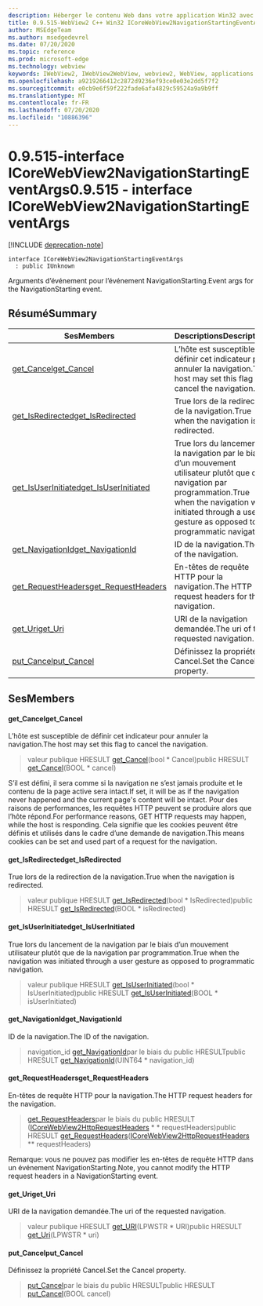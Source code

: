 ```yaml
---
description: Héberger le contenu Web dans votre application Win32 avec le contrôle Microsoft Edge WebView2
title: 0.9.515-WebView2 C++ Win32 ICoreWebView2NavigationStartingEventArgs
author: MSEdgeTeam
ms.author: msedgedevrel
ms.date: 07/20/2020
ms.topic: reference
ms.prod: microsoft-edge
ms.technology: webview
keywords: IWebView2, IWebView2WebView, webview2, WebView, applications Win32, Win32, Edge, ICoreWebView2, ICoreWebView2Controller, contrôle de navigateur, html Edge
ms.openlocfilehash: a9219266412c2872d9236ef93ce0e03e2dd5f7f2
ms.sourcegitcommit: e0cb9e6f59f222fade6afa4829c59524a9a9b9ff
ms.translationtype: MT
ms.contentlocale: fr-FR
ms.lasthandoff: 07/20/2020
ms.locfileid: "10886396"
---
```

# <span data-ttu-id="7f3c2-104">0.9.515-interface ICoreWebView2NavigationStartingEventArgs</span><span class="sxs-lookup"><span data-stu-id="7f3c2-104">0.9.515 - interface ICoreWebView2NavigationStartingEventArgs</span></span> 

[!INCLUDE [deprecation-note](../../includes/deprecation-note.md)]

```
interface ICoreWebView2NavigationStartingEventArgs
  : public IUnknown
```

<span data-ttu-id="7f3c2-105">Arguments d’événement pour l’événement NavigationStarting.</span><span class="sxs-lookup"><span data-stu-id="7f3c2-105">Event args for the NavigationStarting event.</span></span>

## <span data-ttu-id="7f3c2-106">Résumé</span><span class="sxs-lookup"><span data-stu-id="7f3c2-106">Summary</span></span>

 <span data-ttu-id="7f3c2-107">Ses</span><span class="sxs-lookup"><span data-stu-id="7f3c2-107">Members</span></span>                        | <span data-ttu-id="7f3c2-108">Descriptions</span><span class="sxs-lookup"><span data-stu-id="7f3c2-108">Descriptions</span></span>
--------------------------------|---------------------------------------------
[<span data-ttu-id="7f3c2-109">get_Cancel</span><span class="sxs-lookup"><span data-stu-id="7f3c2-109">get_Cancel</span></span>](#get_cancel) | <span data-ttu-id="7f3c2-110">L’hôte est susceptible de définir cet indicateur pour annuler la navigation.</span><span class="sxs-lookup"><span data-stu-id="7f3c2-110">The host may set this flag to cancel the navigation.</span></span>
[<span data-ttu-id="7f3c2-111">get_IsRedirected</span><span class="sxs-lookup"><span data-stu-id="7f3c2-111">get_IsRedirected</span></span>](#get_isredirected) | <span data-ttu-id="7f3c2-112">True lors de la redirection de la navigation.</span><span class="sxs-lookup"><span data-stu-id="7f3c2-112">True when the navigation is redirected.</span></span>
[<span data-ttu-id="7f3c2-113">get_IsUserInitiated</span><span class="sxs-lookup"><span data-stu-id="7f3c2-113">get_IsUserInitiated</span></span>](#get_isuserinitiated) | <span data-ttu-id="7f3c2-114">True lors du lancement de la navigation par le biais d’un mouvement utilisateur plutôt que de la navigation par programmation.</span><span class="sxs-lookup"><span data-stu-id="7f3c2-114">True when the navigation was initiated through a user gesture as opposed to programmatic navigation.</span></span>
[<span data-ttu-id="7f3c2-115">get_NavigationId</span><span class="sxs-lookup"><span data-stu-id="7f3c2-115">get_NavigationId</span></span>](#get_navigationid) | <span data-ttu-id="7f3c2-116">ID de la navigation.</span><span class="sxs-lookup"><span data-stu-id="7f3c2-116">The ID of the navigation.</span></span>
[<span data-ttu-id="7f3c2-117">get_RequestHeaders</span><span class="sxs-lookup"><span data-stu-id="7f3c2-117">get_RequestHeaders</span></span>](#get_requestheaders) | <span data-ttu-id="7f3c2-118">En-têtes de requête HTTP pour la navigation.</span><span class="sxs-lookup"><span data-stu-id="7f3c2-118">The HTTP request headers for the navigation.</span></span>
[<span data-ttu-id="7f3c2-119">get_Uri</span><span class="sxs-lookup"><span data-stu-id="7f3c2-119">get_Uri</span></span>](#get_uri) | <span data-ttu-id="7f3c2-120">URI de la navigation demandée.</span><span class="sxs-lookup"><span data-stu-id="7f3c2-120">The uri of the requested navigation.</span></span>
[<span data-ttu-id="7f3c2-121">put_Cancel</span><span class="sxs-lookup"><span data-stu-id="7f3c2-121">put_Cancel</span></span>](#put_cancel) | <span data-ttu-id="7f3c2-122">Définissez la propriété Cancel.</span><span class="sxs-lookup"><span data-stu-id="7f3c2-122">Set the Cancel property.</span></span>

## <span data-ttu-id="7f3c2-123">Ses</span><span class="sxs-lookup"><span data-stu-id="7f3c2-123">Members</span></span>

#### <span data-ttu-id="7f3c2-124">get_Cancel</span><span class="sxs-lookup"><span data-stu-id="7f3c2-124">get_Cancel</span></span> 

<span data-ttu-id="7f3c2-125">L’hôte est susceptible de définir cet indicateur pour annuler la navigation.</span><span class="sxs-lookup"><span data-stu-id="7f3c2-125">The host may set this flag to cancel the navigation.</span></span>

> <span data-ttu-id="7f3c2-126">valeur publique HRESULT [get_Cancel](#get_cancel)(bool \* Cancel)</span><span class="sxs-lookup"><span data-stu-id="7f3c2-126">public HRESULT [get_Cancel](#get_cancel)(BOOL \* cancel)</span></span>

<span data-ttu-id="7f3c2-127">S’il est défini, il sera comme si la navigation ne s’est jamais produite et le contenu de la page active sera intact.</span><span class="sxs-lookup"><span data-stu-id="7f3c2-127">If set, it will be as if the navigation never happened and the current page's content will be intact.</span></span> <span data-ttu-id="7f3c2-128">Pour des raisons de performances, les requêtes HTTP peuvent se produire alors que l’hôte répond.</span><span class="sxs-lookup"><span data-stu-id="7f3c2-128">For performance reasons, GET HTTP requests may happen, while the host is responding.</span></span> <span data-ttu-id="7f3c2-129">Cela signifie que les cookies peuvent être définis et utilisés dans le cadre d’une demande de navigation.</span><span class="sxs-lookup"><span data-stu-id="7f3c2-129">This means cookies can be set and used part of a request for the navigation.</span></span>

#### <span data-ttu-id="7f3c2-130">get_IsRedirected</span><span class="sxs-lookup"><span data-stu-id="7f3c2-130">get_IsRedirected</span></span> 

<span data-ttu-id="7f3c2-131">True lors de la redirection de la navigation.</span><span class="sxs-lookup"><span data-stu-id="7f3c2-131">True when the navigation is redirected.</span></span>

> <span data-ttu-id="7f3c2-132">valeur publique HRESULT [get_IsRedirected](#get_isredirected)(bool \* IsRedirected)</span><span class="sxs-lookup"><span data-stu-id="7f3c2-132">public HRESULT [get_IsRedirected](#get_isredirected)(BOOL \* isRedirected)</span></span>

#### <span data-ttu-id="7f3c2-133">get_IsUserInitiated</span><span class="sxs-lookup"><span data-stu-id="7f3c2-133">get_IsUserInitiated</span></span> 

<span data-ttu-id="7f3c2-134">True lors du lancement de la navigation par le biais d’un mouvement utilisateur plutôt que de la navigation par programmation.</span><span class="sxs-lookup"><span data-stu-id="7f3c2-134">True when the navigation was initiated through a user gesture as opposed to programmatic navigation.</span></span>

> <span data-ttu-id="7f3c2-135">valeur publique HRESULT [get_IsUserInitiated](#get_isuserinitiated)(bool \* IsUserInitiated)</span><span class="sxs-lookup"><span data-stu-id="7f3c2-135">public HRESULT [get_IsUserInitiated](#get_isuserinitiated)(BOOL \* isUserInitiated)</span></span>

#### <span data-ttu-id="7f3c2-136">get_NavigationId</span><span class="sxs-lookup"><span data-stu-id="7f3c2-136">get_NavigationId</span></span> 

<span data-ttu-id="7f3c2-137">ID de la navigation.</span><span class="sxs-lookup"><span data-stu-id="7f3c2-137">The ID of the navigation.</span></span>

> <span data-ttu-id="7f3c2-138">navigation_id [get_NavigationId](#get_navigationid)par le biais du public HRESULT</span><span class="sxs-lookup"><span data-stu-id="7f3c2-138">public HRESULT [get_NavigationId](#get_navigationid)(UINT64 \* navigation_id)</span></span>

#### <span data-ttu-id="7f3c2-139">get_RequestHeaders</span><span class="sxs-lookup"><span data-stu-id="7f3c2-139">get_RequestHeaders</span></span> 

<span data-ttu-id="7f3c2-140">En-têtes de requête HTTP pour la navigation.</span><span class="sxs-lookup"><span data-stu-id="7f3c2-140">The HTTP request headers for the navigation.</span></span>

> <span data-ttu-id="7f3c2-141">[get_RequestHeaders](#get_requestheaders)par le biais du public HRESULT ([ICoreWebView2HttpRequestHeaders](icorewebview2httprequestheaders.md) \* \* requestHeaders)</span><span class="sxs-lookup"><span data-stu-id="7f3c2-141">public HRESULT [get_RequestHeaders](#get_requestheaders)([ICoreWebView2HttpRequestHeaders](icorewebview2httprequestheaders.md) \*\* requestHeaders)</span></span>

<span data-ttu-id="7f3c2-142">Remarque: vous ne pouvez pas modifier les en-têtes de requête HTTP dans un événement NavigationStarting.</span><span class="sxs-lookup"><span data-stu-id="7f3c2-142">Note, you cannot modify the HTTP request headers in a NavigationStarting event.</span></span>

#### <span data-ttu-id="7f3c2-143">get_Uri</span><span class="sxs-lookup"><span data-stu-id="7f3c2-143">get_Uri</span></span> 

<span data-ttu-id="7f3c2-144">URI de la navigation demandée.</span><span class="sxs-lookup"><span data-stu-id="7f3c2-144">The uri of the requested navigation.</span></span>

> <span data-ttu-id="7f3c2-145">valeur publique HRESULT [get_URI](#get_uri)(LPWSTR \* URI)</span><span class="sxs-lookup"><span data-stu-id="7f3c2-145">public HRESULT [get_Uri](#get_uri)(LPWSTR \* uri)</span></span>

#### <span data-ttu-id="7f3c2-146">put_Cancel</span><span class="sxs-lookup"><span data-stu-id="7f3c2-146">put_Cancel</span></span> 

<span data-ttu-id="7f3c2-147">Définissez la propriété Cancel.</span><span class="sxs-lookup"><span data-stu-id="7f3c2-147">Set the Cancel property.</span></span>

> <span data-ttu-id="7f3c2-148">[put_Cancel](#put_cancel)par le biais du public HRESULT</span><span class="sxs-lookup"><span data-stu-id="7f3c2-148">public HRESULT [put_Cancel](#put_cancel)(BOOL cancel)</span></span>


